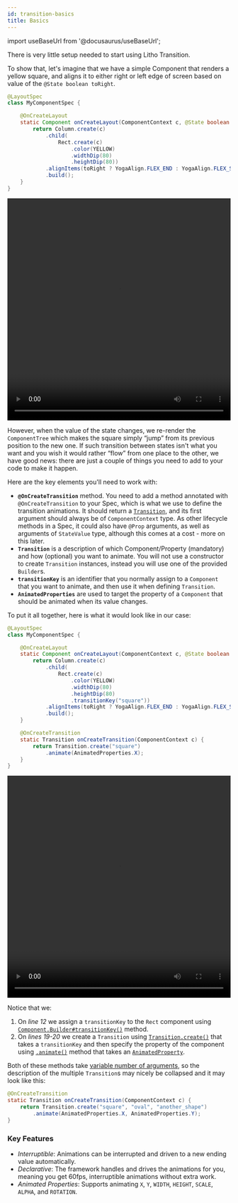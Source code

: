 ```yaml
---
id: transition-basics
title: Basics
---
```

import useBaseUrl from '@docusaurus/useBaseUrl';

There is very little setup needed to start using Litho Transition.

To show that, let's imagine that we have a simple Component that renders a yellow square, and aligns it to either right or left edge of screen based on value of the `@State boolean toRight`.

```java
@LayoutSpec
class MyComponentSpec {

    @OnCreateLayout
    static Component onCreateLayout(ComponentContext c, @State boolean toRight) {
        return Column.create(c)
            .child(
                Rect.create(c)
                    .color(YELLOW)
                    .widthDip(80)
                    .heightDip(80))
            .alignItems(toRight ? YogaAlign.FLEX_END : YogaAlign.FLEX_START)
            .build();
    }
}
```

<video loop="true" autoplay="true" class="video" width="100%" height="500px">
  <source type="video/webm" src={useBaseUrl("/static/videos/transitions/basics1.webm")}></source>
  <p>Your browser does not support the video element.</p>
</video>

However, when the value of the state changes, we re-render the `ComponentTree` which makes the square simply “jump” from its previous position to the new one. If such transition between states isn't what you want and you wish it would rather “flow” from one place to the other, we have good news: there are just a couple of things you need to add to your code to make it happen.

Here are the key elements you'll need to work with:

* **`@OnCreateTransition`** method. You need to add a method annotated with `@OnCreateTransition` to your Spec, which is what we use to define the transition animations. It should return a [`Transition`](javadoc/com/facebook/litho/Transition.html), and its first argument should always be of `ComponentContext` type. As other lifecycle methods in a Spec, it could also have `@Prop` arguments, as well as arguments of `StateValue` type, although this comes at a cost - more on this later.
* **`Transition`** is a description of which Component/Property (mandatory) and how (optional) you want to animate. You will not use a constructor to create `Transition` instances, instead you will use one of the provided `Builder`s.
* **`transitionKey`** is an identifier that you normally assign to a `Component` that you want to animate, and then use it when defining `Transition`.
* **`AnimatedProperties`** are used to target the property of a `Component` that should be animated when its value changes.

To put it all together, here is what it would look like in our case:

```java
@LayoutSpec
class MyComponentSpec {

    @OnCreateLayout
    static Component onCreateLayout(ComponentContext c, @State boolean toRight) {
        return Column.create(c)
            .child(
                Rect.create(c)
                    .color(YELLOW)
                    .widthDip(80)
                    .heightDip(80)
                    .transitionKey("square"))
            .alignItems(toRight ? YogaAlign.FLEX_END : YogaAlign.FLEX_START)
            .build();
    }

    @OnCreateTransition
    static Transition onCreateTransition(ComponentContext c) {
        return Transition.create("square")
            .animate(AnimatedProperties.X);
    }
}
```

<video loop="true" autoplay="true" class="video" width="100%" height="500px">
  <source type="video/webm" src={useBaseUrl("/static/videos/transitions/basics2.webm")}></source>
  <p>Your browser does not support the video element.</p>
</video>

Notice that we:
1. On *line 12* we assign a `transitionKey` to the `Rect` component using [`Component.Builder#transitionKey()`](javadoc/com/facebook/litho/Component.Builder.html#transitionKey-java.lang.String-) method.
2. On *lines 19-20* we create a `Transition` using [`Transition.create()`](javadoc/com/facebook/litho/Transition.html#create-java.lang.String-) that takes a `transitionKey` and then specify the property of the component using [`.animate()`](javadoc/com/facebook/litho/Transition.TransitionUnitsBuilder.html#animate-com.facebook.litho.animation.AnimatedProperty-) method that takes an [`AnimatedProperty`](javadoc/com/facebook/litho/animation/AnimatedProperties.html).

Both of these methods take [variable number of arguments](javadoc/com/facebook/litho/Transition.html#create-java.lang.String...-), so the description of the multiple `Transition`s may nicely be collapsed and it may look like this:

```java
@OnCreateTransition
static Transition onCreateTransition(ComponentContext c) {
    return Transition.create("square", "oval", "another_shape")
        .animate(AnimatedProperties.X, AnimatedProperties.Y);
}
```

### Key Features

- *Interruptible*: Animations can be interrupted and driven to a new ending value automatically.
- *Declarative*: The framework handles and drives the animations for you, meaning you get 60fps, interruptible animations without extra work.
- *Animated Properties*: Supports animating `X`, `Y`, `WIDTH`, `HEIGHT`, `SCALE`, `ALPHA`, and `ROTATION`.